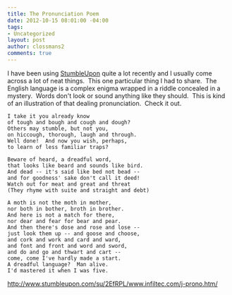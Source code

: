 ```yaml
---
title: The Pronunciation Poem
date: 2012-10-15 08:01:00 -04:00
tags:
- Uncategorized
layout: post
author: clossmans2
comments: true
---
```


I have been using <a href="http://www.stumbleupon.com/">StumbleUpon</a> quite a lot recently and I usually come across a lot of neat things.  This one particular thing I had to share.  The English language is a complex enigma wrapped in a riddle concealed in a mystery.  Words don't look or sound anything like they should.  This is kind of an illustration of that dealing pronunciation.  Check it out.
~~~~~~~~
I take it you already know
of tough and bough and cough and dough?
Others may stumble, but not you,
on hiccough, thorough, laugh and through.
Well done!  And now you wish, perhaps,
to learn of less familiar traps?

Beware of heard, a dreadful word,
that looks like beard and sounds like bird.
And dead -- it's said like bed not bead --
and for goodness' sake don't call it deed!
Watch out for meat and great and threat
(They rhyme with suite and straight and debt)

A moth is not the moth in mother,
nor both in bother, broth in brother.
And here is not a match for there,
nor dear and fear for bear and pear.
And then there's dose and rose and lose --
just look them up -- and goose and choose,
and cork and work and card and ward,
and font and front and word and sword,
and do and go and thwart and cart --
come, come I've hardly made a start.
A dreadful language?  Man alive.
I'd mastered it when I was five.
~~~~~~~~
<a href="http://www.stumbleupon.com/su/2EfRPL/www.infiltec.com/j-prono.htm/">http://www.stumbleupon.com/su/2EfRPL/www.infiltec.com/j-prono.htm/</a></pre>